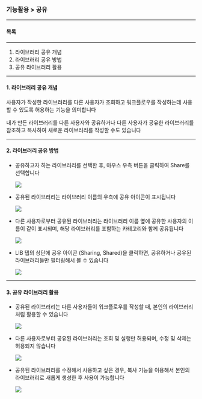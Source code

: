 ### 기능활용 > 공유



------

#### 목록

------

1. 라이브러리 공유 개념
2. 라이브러리 공유 방법
3. 공유 라이브러리 활용



------

#### 1. 라이브러리 공유 개념

사용자가 작성한 라이브러리를 다른 사용자가 조회하고 워크플로우를 작성하는데 사용할 수 있도록 허용하는 기능을 의미합니다

내가 만든 라이브러리를 다른 사용자와 공유하거나 다른 사용자가 공유한 라이브러리를 참조하고 복사하여 새로운 라이브러리를 작성할 수도 있습니다



------

#### 2. 라이브러리 공유 방법



- 공유하고자 하는 라이브러리를 선택한 후, 마우스 우측 버튼을 클릭하여 Share를 선택합니다

  ![](./img/기능활용_04_공유_01_공유라이브러리_활용-01.png)

  

- 공유된 라이브러리는 라이브러리 이름의 우측에 공유 아이콘이 표시됩니다

  ![](./img/기능활용_04_공유_01_공유라이브러리_활용-02.png)

  

- 다른 사용자로부터 공유된 라이브러리는 라이브러리 이름 옆에 공유한 사용자의 이름이 같이 표시되며, 해당 라이브러리를 포함하는 카테고리와 함께 공유됩니다

  ![](./img/기능활용_04_공유_01_공유라이브러리_활용-03.png)

  

- LIB 탭의 상단에 공유 아이콘 (Sharing, Shared)을 클릭하면, 공유하거나 공유된 라이브러리들만 필터링해서 볼 수 있습니다

  ![](./img/기능활용_04_공유_01_공유라이브러리_활용-04.png)



------

#### 3. 공유 라이브러리 활용



- 공유된 라이브러리는 다른 사용자들이 워크플로우를 작성할 때, 본인의 라이브러리 처럼 활용할 수 있습니다

  ![](./img/기능활용_04_공유_01_공유라이브러리_활용-05.png)

  

- 다른 사용자로부터 공유된 라이브러리는 조회 및 실행만 허용되며, 수정 및 삭제는 허용되지 않습니다

  ![](./img/기능활용_04_공유_01_공유라이브러리_활용-06.png)

  

- 공유된 라이브러리를 수정해서 사용하고 싶은 경우, 복사 기능을 이용해서 본인의 라이브러리로 새롭게 생성한 후 사용이 가능합니다

  ![](./img/기능활용_04_공유_01_공유라이브러리_활용-07.png)



